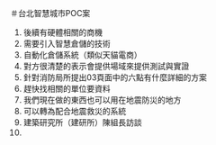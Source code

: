 ＃台北智慧城市POC案

1. 後續有硬體相關的商機
2. 需要引入智慧倉儲的技術
3. 自動化倉儲系統（類似天貓電商）
4. 對方很清楚的表示會提供場域來提供測試與實證
5. 針對消防局所提出03頁面中的六點有什麼詳細的方案
6. 趕快找相關的單位要資料
7. 我們現在做的東西也可以用在地震防災的地方
8. 可以轉為配合地震救災的系統
9. 建築研究所（建研所）陳組長訪談
10. 
